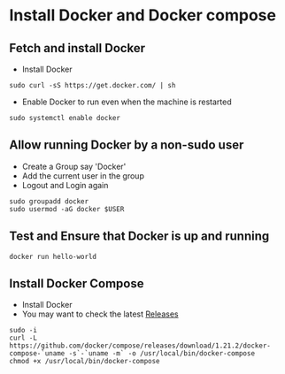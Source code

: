 # Install Docker and Docker compose

## Fetch and install Docker

- Install Docker

````shell
sudo curl -sS https://get.docker.com/ | sh
````

- Enable Docker to run even when the machine is restarted

````shell 
sudo systemctl enable docker
````

## Allow running Docker by a non-sudo user

- Create a Group say 'Docker'
- Add the current user in the group
- Logout and Login again

````shell 
sudo groupadd docker
sudo usermod -aG docker $USER
````

## Test and Ensure that Docker is up and running

````shell
docker run hello-world
````

## Install Docker Compose

- Install Docker 
- You may want to check the latest [Releases](https://github.com/docker/compose/releases) 

````shell
sudo -i
curl -L https://github.com/docker/compose/releases/download/1.21.2/docker-compose-`uname -s`-`uname -m` -o /usr/local/bin/docker-compose
chmod +x /usr/local/bin/docker-compose
````